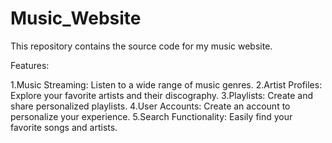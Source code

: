 # Music_Website

This repository contains the source code for my music website.

Features:

1.Music Streaming: Listen to a wide range of music genres.
2.Artist Profiles: Explore your favorite artists and their discography.
3.Playlists: Create and share personalized playlists.
4.User Accounts: Create an account to personalize your experience.
5.Search Functionality: Easily find your favorite songs and artists.
